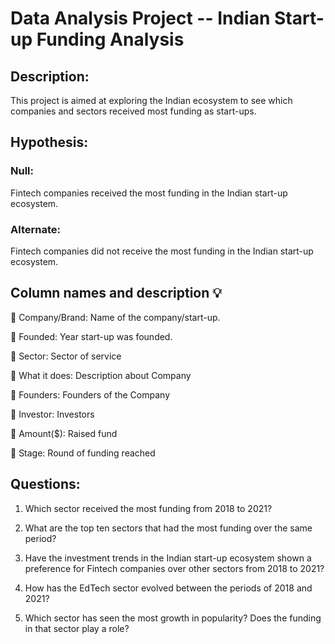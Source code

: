 # Data Analysis Project -- Indian Start-up Funding Analysis

## **Description:**
This project is aimed at exploring the Indian ecosystem to see which companies and sectors received most funding as start-ups.

## **Hypothesis:**
### __Null:__ 
Fintech companies received the most funding in the Indian start-up ecosystem.

### **Alternate:** 
Fintech companies did not receive the most funding in the Indian start-up ecosystem.

## **Column names and description 💡**
💎 Company/Brand: Name of the company/start-up.

💎 Founded: Year start-up was founded.

💎 Sector: Sector of service

💎 What it does: Description about Company

💎 Founders: Founders of the Company

💎 Investor: Investors

💎 Amount($): Raised fund

💎 Stage: Round of funding reached
## **Questions:**

1. Which sector received the most funding from 2018 to 2021?

2. What are the top ten sectors that had the most funding over the same period?

3. Have the investment trends in the Indian start-up ecosystem shown a preference for Fintech companies over other sectors from 2018 to 2021?

4. How has the EdTech sector evolved between the periods of 2018 and 2021?

5.  Which sector has seen the most growth in popularity? Does the funding in that sector play a role?
